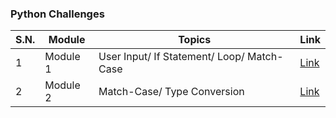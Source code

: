 ### Python Challenges

| S.N. | Module   | Topics                                     | Link              |
| ---- | -------- | ------------------------------------------ | ----------------- |
| 1    | Module 1 | User Input/ If Statement/ Loop/ Match-Case | [Link](module_1/) |
| 2    | Module 2 | Match-Case/ Type Conversion                | [Link](module_2/) |
